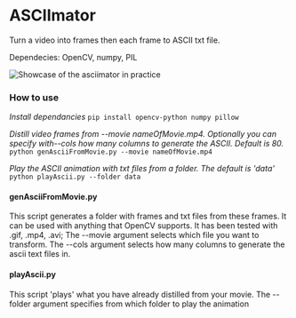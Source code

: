 # ASCIImator

Turn a video into frames then each frame to ASCII txt file.

Dependecies:
OpenCV, numpy, PIL

![Showcase of the asciimator in practice](asciimator-demo.gif)

### How to use
*Install dependancies*
`pip install opencv-python numpy pillow`

*Distill video frames from --movie nameOfMovie.mp4. Optionally you can specify with--cols how many columns to generate the ASCII. Default is 80.*
`python genAsciiFromMovie.py --movie nameOfMovie.mp4`

*Play the ASCII animation with txt files from a folder. The default is 'data'*
`python playAscii.py --folder data`

#### genAsciiFromMovie.py

This script generates a folder with frames and txt files from these frames.
It can be used with anything that OpenCV supports. It has been tested with .gif, .mp4, .avi;
The --movie argument selects which file you want to transform.
The --cols argument selects how many columns to generate the ascii text files in.

#### playAscii.py

This script 'plays' what you have already distilled from your movie.
The --folder argument specifies from which folder to play the animation 

